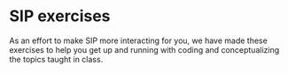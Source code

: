 # SIP exercises

As an effort to make SIP more interacting for you, we have made these exercises to help you get up and running with coding and conceptualizing the topics taught in class.

